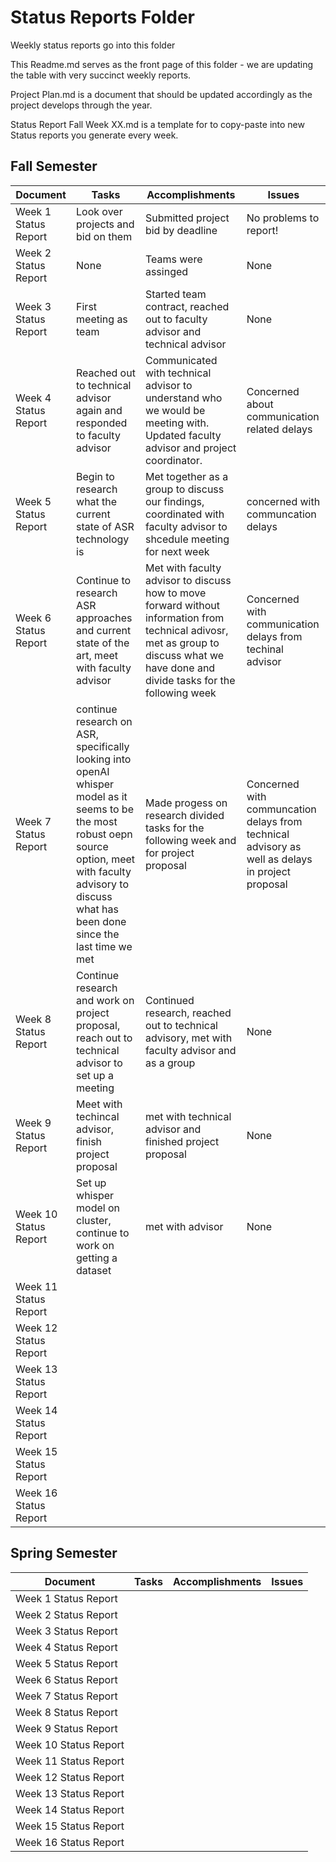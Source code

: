 # Status Reports Folder
Weekly status reports go into this folder

This Readme.md serves as the front page of this folder - we are updating the table with very succinct weekly reports.

Project Plan.md is a document that should be updated accordingly as the project develops through the year.

Status Report Fall Week XX.md is a template for to copy-paste into new Status reports you generate every week.

## Fall Semester

| Document | Tasks | Accomplishments | Issues |
|---|---|---|---|
| Week 1 Status Report | Look over projects and bid on them | Submitted project bid by deadline | No problems to report! |
| Week 2 Status Report | None| Teams were assinged | None |
| Week 3 Status Report | First meeting as team | Started team contract, reached out to faculty advisor and technical advisor | None |
| Week 4 Status Report | Reached out to technical advisor again and responded to faculty advisor | Communicated with technical advisor to understand who we would be meeting with. Updated faculty advisor and project coordinator. | Concerned about communication related delays |
| Week 5 Status Report | Begin to research what the current state of ASR technology is | Met together as a group to discuss our findings, coordinated with faculty advisor to shcedule meeting for next week|concerned with communcation delays  |
| Week 6 Status Report | Continue to research ASR approaches and current state of the art, meet with faculty advisor | Met with faculty advisor to discuss how to move forward without information from technical adivosr, met as group to discuss what we have done and divide tasks for the following week | Concerned with communication delays from techinal advisor |
| Week 7 Status Report | continue research on ASR, specifically looking into openAI whisper model as it seems to be the most robust oepn source option, meet with faculty advisory to discuss what has been done since the last time we met | Made progess on research divided tasks for the following week and for project proposal | Concerned with communcation delays from technical advisory as well as delays in project proposal |
| Week 8 Status Report | Continue research and work on project proposal, reach out to technical advisor to set up a meeting | Continued research, reached out to technical advisory, met with faculty advisor and as a group | None |
| Week 9 Status Report | Meet with techincal advisor, finish project proposal | met with technical advisor and finished project proposal | None |
| Week 10 Status Report | Set up whisper model on cluster, continue to work on getting a dataset | met with advisor | None |
| Week 11 Status Report | | | |
| Week 12 Status Report | | | |
| Week 13 Status Report | | | |
| Week 14 Status Report | | | |
| Week 15 Status Report | | | |
| Week 16 Status Report | | | |

## Spring Semester

| Document | Tasks | Accomplishments| Issues |
|---|---|---|---|
| Week 1 Status Report | | | |
| Week 2 Status Report | | | |
| Week 3 Status Report | | | |
| Week 4 Status Report | | | |
| Week 5 Status Report | | | |
| Week 6 Status Report | | | |
| Week 7 Status Report | | | |
| Week 8 Status Report | | | |
| Week 9 Status Report | | | |
| Week 10 Status Report | | | |
| Week 11 Status Report | | | |
| Week 12 Status Report | | | |
| Week 13 Status Report | | | |
| Week 14 Status Report | | | |
| Week 15 Status Report | | | |
| Week 16 Status Report | | | |
